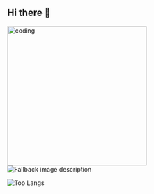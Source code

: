 
## Hi there 👋
<!-- <t><img align="right" alt="Coding" width="620" src="https://github.com/SNikitaSergeevic/SNikitaSergeevic/blob/main/output.gif"> -->

  <!-- <source media="(prefers-color-scheme: dark)" srcset="[dark-mode-image.png](https://github.com/SNikitaSergeevic/SNikitaSergeevic/blob/main/output.gif)"> -->
<picture>
  <source media="(prefers-color-scheme: dark)" srcset="https://github.com/SNikitaSergeevic/SNikitaSergeevic/blob/main/output.gif">
  <img src="https://github.com/SNikitaSergeevic/SNikitaSergeevic/blob/main/output.gif" alt="coding" height="320" width="320" />
  <source media="(prefers-color-scheme: light)" srcset="output.png">
  <img alt="Fallback image description" src="output.png">
</picture>



![Top Langs](https://github-readme-stats.vercel.app/api/top-langs/?username=SNikitaSergeevic&hide_progress=false&theme=dark)
<!-- ![til](output.gif) -->

<!--
**SNikitaSergeevic/SNikitaSergeevic** is a ✨ _special_ ✨ repository because its `README.md` (this file) appears on your GitHub profile.

Here are some ideas to get you started:

- 🔭 I’m currently working on

- 🌱 I’m currently learning ...
- 👯 I’m looking to collaborate on ...
- 🤔 I’m looking for help with ...
- 💬 Ask me about ...
- 📫 How to reach me: ...
- 😄 Pronouns: ...
- ⚡ Fun fact: ...
-->
